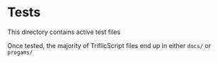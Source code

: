 # Tests

This directory contains active test files

Once tested, the majority of TriflicScript files end up in either `docs/` or `progams/`